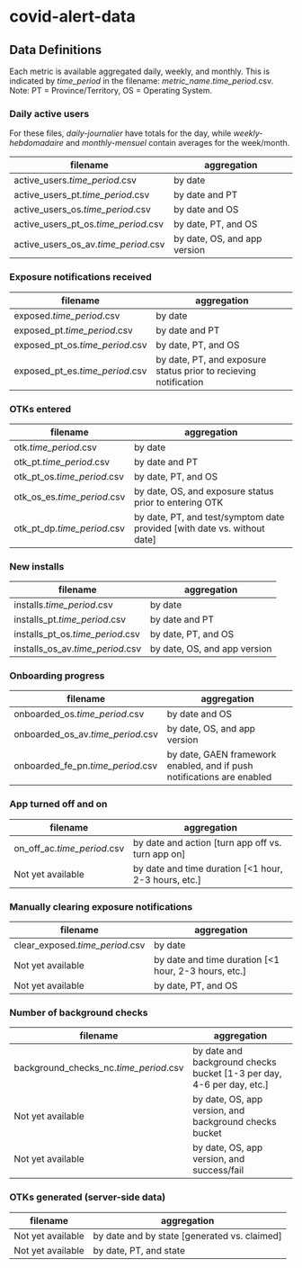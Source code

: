 # covid-alert-data

## Data Definitions

Each metric is available aggregated daily, weekly, and monthly. This is indicated by *time_period* in the filename: *metric_name*.*time_period*.csv.
Note: PT = Province/Territory, OS = Operating System.

### Daily active users

For these files, *daily-journalier* have totals for the day, while *weekly-hebdomadaire* and *monthly-mensuel* contain averages for the week/month.

| filename | aggregation |
| ------------- |------------- |
| active_users.*time_period*.csv | by date |
| active_users_pt.*time_period*.csv | by date and PT |
| active_users_os.*time_period*.csv | by date and OS |
| active_users_pt_os.*time_period*.csv | by date, PT, and OS |
| active_users_os_av.*time_period*.csv | by date, OS, and app version |


### Exposure notifications received

| filename | aggregation |
| ------------- |------------- |
| exposed.*time_period*.csv | by date |
| exposed_pt.*time_period*.csv | by date and PT |
| exposed_pt_os.*time_period*.csv | by date, PT, and OS |
| exposed_pt_es.*time_period*.csv | by date, PT, and exposure status prior to recieving notification |


### OTKs entered

| filename | aggregation |
| ------------- |------------- |
| otk.*time_period*.csv | by date |
| otk_pt.*time_period*.csv | by date and PT |
| otk_pt_os.*time_period*.csv | by date, PT, and OS |
| otk_os_es.*time_period*.csv | by date, OS, and exposure status prior to entering OTK |
| otk_pt_dp.*time_period*.csv | by date, PT, and test/symptom date provided [with date vs. without date] |


### New installs

| filename | aggregation |
| ------------- |------------- |
| installs.*time_period*.csv | by date |
| installs_pt.*time_period*.csv | by date and PT |
| installs_pt_os.*time_period*.csv | by date, PT, and OS |
| installs_os_av.*time_period*.csv | by date, OS, and app version |


### Onboarding progress

| filename | aggregation |
| ------------- |------------- |
| onboarded_os.*time_period*.csv | by date and OS |
| onboarded_os_av.*time_period*.csv | by date, OS, and app version |
| onboarded_fe_pn.*time_period*.csv | by date, GAEN framework enabled, and if push notifications are enabled |


### App turned off and on

| filename | aggregation |
| ------------- |------------- |
| on_off_ac.*time_period*.csv | by date and action [turn app off vs. turn app on] |
| Not yet available | by date and time duration [<1 hour, 2-3 hours, etc.] |


### Manually clearing exposure notifications

| filename | aggregation |
| ------------- |------------- |
| clear_exposed.*time_period*.csv | by date |
| Not yet available | by date and time duration [<1 hour, 2-3 hours, etc.] |
| Not yet available | by date, PT, and OS |


### Number of background checks

| filename | aggregation |
| ------------- |------------- |
| background_checks_nc.*time_period*.csv | by date and background checks bucket [1-3 per day, 4-6 per day, etc.]|
| Not yet available | by date, OS, app version, and background checks bucket |
| Not yet available | by date, OS, app version, and success/fail |


### OTKs generated (server-side data)

| filename | aggregation |
| ------------- |------------- |
| Not yet available | by date and by state [generated vs. claimed] |
| Not yet available | by date, PT, and state |

